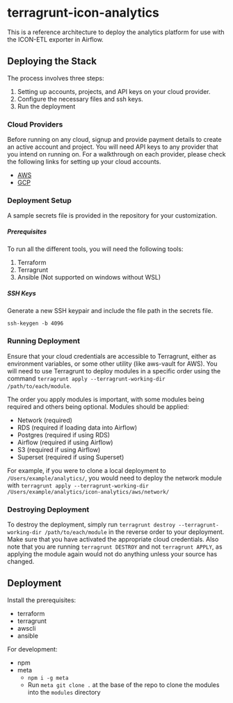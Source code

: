 # terragrunt-icon-analytics

This is a reference architecture to deploy the analytics platform for use with the ICON-ETL exporter in Airflow.


## Deploying the Stack 

The process involves three steps:

1. Setting up accounts, projects, and API keys on your cloud provider. 
1. Configure the necessary files and ssh keys. 
1. Run the deployment

### Cloud Providers  

Before running on any cloud, signup and provide payment details to create an active account and project.
You will need API keys to any provider that you intend on running on.
For a walkthrough on each provider, please check the following links for setting up your cloud accounts. 
 
 - [AWS](https://www.notion.so/insightx/AWS-API-Keys-Tutorial-175fa12e9b5b43509235a97fca275653)
 - [GCP](https://www.notion.so/insightx/GCP-API-Keys-Tutorial-f4a265539a6b47eeb5a6fc01a0ba3a77)
 
### Deployment Setup
 
 A sample secrets file is provided in the repository for your customization.
 
##### Prerequisites  
 
 To run all the different tools, you will need the following tools:
 
 1. Terraform
 1. Terragrunt 
 1. Ansible (Not supported on windows without WSL)
 
##### SSH Keys

Generate a new SSH keypair and include the file path in the secrets file.

```shell script
ssh-keygen -b 4096
```

### Running Deployment

Ensure that your cloud credentials are accessible to Terragrunt, either as environment variables, or some other utility (like aws-vault for AWS).
You will need to use Terragrunt to deploy modules in a specific order using the command `terragrunt apply --terragrunt-working-dir /path/to/each/module`.

The order you apply modules is important, with some modules being required and others being optional.
Modules should be applied:

- Network (required)
- RDS (required if loading data into Airflow)
- Postgres (required if using RDS)
- Airflow (required if using Airflow)
- S3 (required if using Airflow)
- Superset (required if using Superset)

For example, if you were to clone a local deployment to `/Users/example/analytics/`, you would need to deploy the network module with `terragrunt apply --terragrunt-working-dir /Users/example/analytics/icon-analytics/aws/network/`

### Destroying Deployment

To destroy the deployment, simply run `terragrunt destroy --terragrunt-working-dir /path/to/each/module` in the reverse order to your deployment.
Make sure that you have activated the appropriate cloud credentials.
Also note that you are running `terragrunt DESTROY` and not `terragrunt APPLY`, as applying the module again would not do anything unless your source has changed.

## Deployment

Install the prerequisites:
- terraform
- terragrunt
- awscli
- ansible

For development:
- npm
- meta
    - `npm i -g meta`
    - Run `meta git clone .` at the base of the repo to clone the modules into the `modules` directory

